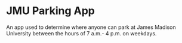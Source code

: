# JMU Parking App
An app used to determine where anyone can park at James Madison University between the hours of 7 a.m.- 4 p.m. on weekdays. 
